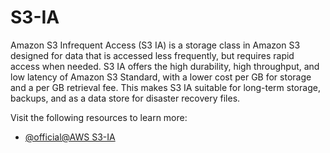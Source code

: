 # S3-IA

Amazon S3 Infrequent Access (S3 IA) is a storage class in Amazon S3 designed for data that is accessed less frequently, but requires rapid access when needed. S3 IA offers the high durability, high throughput, and low latency of Amazon S3 Standard, with a lower cost per GB for storage and a per GB retrieval fee. This makes S3 IA suitable for long-term storage, backups, and as a data store for disaster recovery files.

Visit the following resources to learn more:

- [@official@AWS S3-IA](https://docs.aws.amazon.com/AmazonS3/latest/userguide/storage-class-intro.html)
